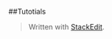 ##Tutotials

> Written with [StackEdit](https://stackedit.io/).
<!--stackedit_data:
eyJoaXN0b3J5IjpbMTA0MjE1OTQxOV19
-->